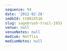 ```yaml
---
sequence: 94
date: '2012-02-26'
imdbId: tt0024516
slug: sagebrush-trail-1933
venue: null
venueNotes: null
medium: Netflix
mediumNotes: null
---
```



